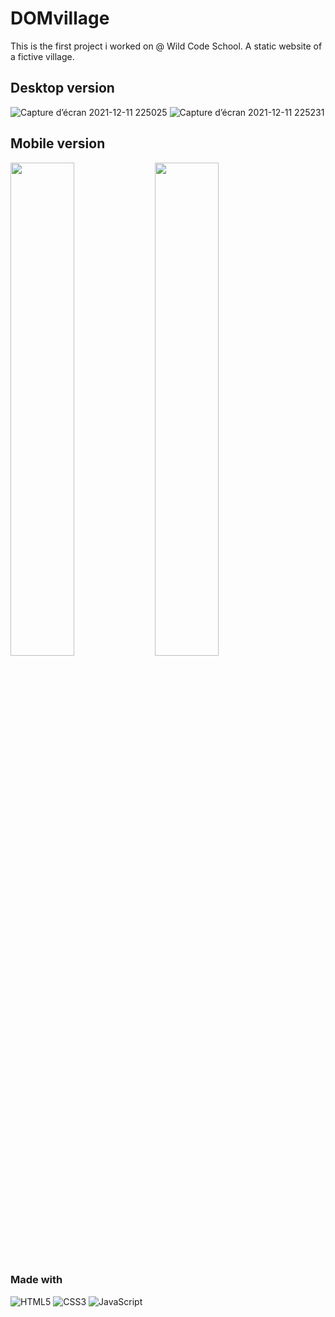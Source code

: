 # DOMvillage

This is the first project i worked on @ Wild Code School. A static website of a fictive village.

## Desktop version
![Capture d’écran 2021-12-11 225025](https://user-images.githubusercontent.com/30464317/145692910-bf5dd009-ab6c-430f-b070-4a1df9e780bd.png)
![Capture d’écran 2021-12-11 225231](https://user-images.githubusercontent.com/30464317/145692913-880c6e8d-b93c-4b9e-a0ab-b75f89e1145b.png)

## Mobile version
<img src="https://user-images.githubusercontent.com/30464317/145692914-2199488a-0770-4041-b753-0857e56a1fcd.png" width="45%"></img> <img src="https://user-images.githubusercontent.com/30464317/145692915-d9dace59-5de1-4989-b5cd-a10bfda25dff.png" width="45%"></img> 

### Made with 
![HTML5](https://img.shields.io/badge/html5-%23E34F26.svg?style=for-the-badge&logo=html5&logoColor=white)
![CSS3](https://img.shields.io/badge/css3-%231572B6.svg?style=for-the-badge&logo=css3&logoColor=white)
![JavaScript](https://img.shields.io/badge/javascript-%23323330.svg?style=for-the-badge&logo=javascript&logoColor=%23F7DF1E)
